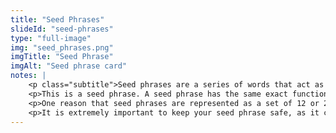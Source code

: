 ```yaml
--- 
title: "Seed Phrases"
slideId: "seed-phrases"
type: "full-image"
img: "seed_phrases.png"
imgTitle: "Seed Phrase"
imgAlt: "Seed phrase card"
notes: | 
    <p class="subtitle">Seed phrases are a series of words that act as a simplified private key.</p>
    <p>This is a seed phrase. A seed phrase has the same exact function as a private key. In fact, it&apos;s just an easier to read representation of your private key. That&apos;s why if you&apos;re using a seed phrase it&apos;s important to take the same security precautions as you would with your private key. </p>
    <p>One reason that seed phrases are represented as a set of 12 or 24 simple words as opposed to a long string of text is that it is just easier to handle. When you download an application to hold your cryptocurrency, it will most likely provide you with a seed phrase, and you&apos;ll be instructed to write it down. Many wallet apps will then ask you to do a task to prove you have written it down. For example, after displaying your seed phrase the app may ask you to tell it which word was in what position. </p>
    <p>It is extremely important to keep your seed phrase safe, as it can be used to back-up and restore your cryptocurrency.</p>
---
```

